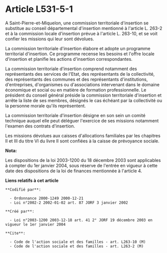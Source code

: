 # Article L531-5-1

A Saint-Pierre-et-Miquelon, une commission territoriale d'insertion se substitue au conseil départemental d'insertion
mentionné à l'article L. 263-2 et à la commission locale d'insertion prévue à l'article L. 263-10, et se voit confier les
missions qui leur sont dévolues.

La commission territoriale d'insertion élabore et adopte un programme territorial d'insertion. Ce programme recense les
besoins et l'offre locale d'insertion et planifie les actions d'insertion correspondantes.

La commission territoriale d'insertion comprend notamment des représentants des services de l'Etat, des représentants de la
collectivité, des représentants des communes et des représentants d'institutions, d'entreprises, d'organismes ou
d'associations intervenant dans le domaine économique et social ou en matière de formation professionnelle. Le président du
conseil général préside la commission territoriale d'insertion et arrête la liste de ses membres, désignés le cas échéant par
la collectivité ou la personne morale qu'ils représentent.

La commission territoriale d'insertion désigne en son sein un comité technique auquel elle peut déléguer l'exercice de ses
missions notamment l'examen des contrats d'insertion.

Les missions dévolues aux caisses d'allocations familiales par les chapitres II et III du titre VI du livre II sont confiées
à la caisse de prévoyance sociale.

**Nota:**

Les dispositions de la loi 2003-1200 du 18 décembre 2003 sont applicables à compter du 1er janvier 2004, sous réserve de
l'entrée en vigueur à cette date des dispositions de la loi de finances mentionnée à l'article 4.

**Liens relatifs à cet article**

	**Codifié par**:

	  - Ordonnance 2000-1249 2000-12-21
	  - Loi n°2002-2 2002-01-02 art. 87 JORF 3 janvier 2002

	**Créé par**:

	  - Loi n°2003-1200 2003-12-18 art. 41 2° JORF 19 décembre 2003 en vigueur le 1er janvier 2004

	**Cite**:

	  - Code de l'action sociale et des familles - art. L263-10 (M)
	  - Code de l'action sociale et des familles - art. L263-2 (M)
